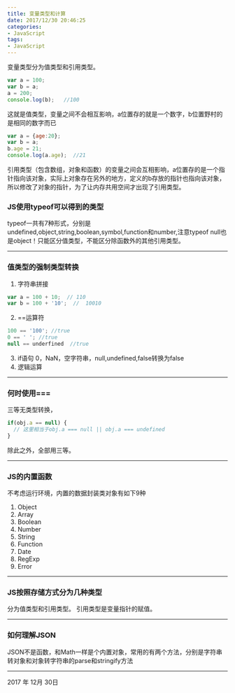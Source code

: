 ```yaml
---
title: 变量类型和计算
date: 2017/12/30 20:46:25
categories:
- JavaScript
tags:
- JavaScript
---
```


变量类型分为值类型和引用类型。
```javascript
var a = 100;
var b = a;
a = 200;
console.log(b);   //100
```
这就是值类型，变量之间不会相互影响，a位置存的就是一个数字，b位置野村的是相同的数字而已

```javascript
var a = {age:20};
var b = a;
b.age = 21;
console.log(a.age);  //21
```
引用类型（包含数组，对象和函数）的变量之间会互相影响，a位置存的是一个指针指向该对象，实际上对象存在另外的地方，定义的b存放的指针也指向该对象，所以修改了对象的指针，为了让内存共用空间才出现了引用类型。

<!-- more -->

### JS使用typeof可以得到的类型
typeof一共有7种形式，分别是undefined,object,string,boolean,symbol,function和number,注意typeof null也是object！只能区分值类型，不能区分除函数外的其他引用类型。


---

### 值类型的强制类型转换
1. 字符串拼接
```javascript
var a = 100 + 10;  // 110
var b = 100 + '10';  //  10010
```
2. ==运算符
```javascript
100 == '100'; //true
0 == ' '; //true
null == underfined  //true
```
3. if语句
	0，NaN，空字符串，null,undefined,false转换为false
4. 逻辑运算




---

### 何时使用===
三等无类型转换，
```javascript
if(obj.a == null) {
  // 这里相当于obj.a === null || obj.a === undefined
}
```
除此之外，全部用三等。



---

### JS的内置函数
不考虑运行环境，内置的数据封装类对象有如下9种
1. Object
2. Array
3. Boolean
4. Number
5. String
6. Function
7. Date
8. RegExp
9. Error

---

### JS按照存储方式分为几种类型
分为值类型和引用类型。
引用类型是变量指针的赋值。

---

### 如何理解JSON
JSON不是函数，和Math一样是个内置对象，常用的有两个方法，分别是字符串转对象和对象转字符串的parse和stringify方法


------


2017 年 12月 30日
